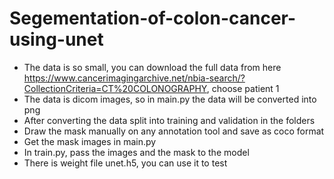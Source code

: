 # Segementation-of-colon-cancer-using-unet
- The data is so small, you can download the full data from here https://www.cancerimagingarchive.net/nbia-search/?CollectionCriteria=CT%20COLONOGRAPHY, choose patient 1
- The data is dicom images, so in main.py the data will be converted into png
- After converting the data split into training and validation in the folders
- Draw the mask manually on any annotation tool and save as coco format
- Get the mask images in main.py
- In train.py, pass the images and the mask to the model
- There is weight file unet.h5, you can use it to test

